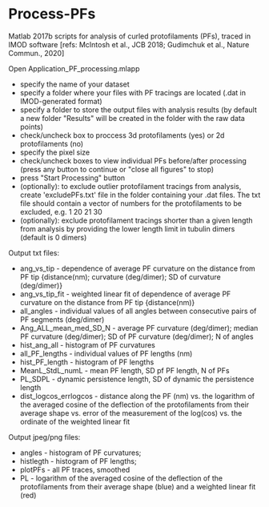 # Process-PFs
Matlab 2017b scripts for analysis of curled protofilaments (PFs), traced in IMOD software [refs: McIntosh et al., JCB 2018; Gudimchuk et al., Nature Commun., 2020]

Open Application_PF_processing.mlapp
- specify the name of your dataset
- specify a folder where your files with PF tracings are located (.dat in IMOD-generated format)
- specify a folder to store the output files with analysis results (by default a new folder "Results" will be created in the folder with the raw data points)
- check/uncheck box to proccess 3d protofilaments (yes) or 2d protofilaments (no)
- specify the pixel size
- check/uncheck boxes to view individual PFs before/after processing (press any button to continue or "close all figures" to stop)
- press "Start Processing" button
- (optionally): to exclude outlier protofilament tracings from analysis, create 'excludePFs.txt' file in the folder containing your .dat files. The txt file should contain a vector of numbers for the protofilaments to be excluded, e.g. 1 20 21 30
- (optionally): exclude protofilament tracings shorter than a given length from analysis by providing the lower length limit in tubulin dimers (default is 0 dimers)

Output txt files:

- ang_vs_tip - dependence of average PF curvature on the distance from PF tip {distance(nm); curvature (deg/dimer); SD of curvature (deg/dimer)} 
- ang_vs_tip_fit - weighted linear fit of dependence of average PF curvature on the distance from PF tip {distance(nm)}
- all_angles - individual values of all angles between consecutive pairs of PF segments (deg/dimer) 
- Ang_ALL_mean_med_SD_N - average PF curvature (deg/dimer); median PF curvature (deg/dimer); SD of PF curvature (deg/dimer); N of angles 
- hist_ang_all - histogram of PF curvatures
- all_PF_lengths - individual values of PF lengths (nm)
- hist_PF_length - histogram of PF lengths
- MeanL_StdL_numL - mean PF length, SD pf PF length, N of PFs
- PL_SDPL - dynamic persistence length, SD of dynamic the persistence length
- dist_logcos_errlogcos - distance along the PF (nm) vs. the logarithm of the averaged cosine of the deflection of the protofilaments from their average shape vs. error of the measurement of the log(cos<teta>) vs. the ordinate of the weighted linear fit



Output jpeg/png files:
- angles - histogram of PF curvatures;
- histlegth - histogram of PF lengths;
- plotPFs - all PF traces, smoothed
- PL - logarithm of the averaged cosine of the deflection of the protofilaments from their average shape (blue) and a weighted linear fit (red)
